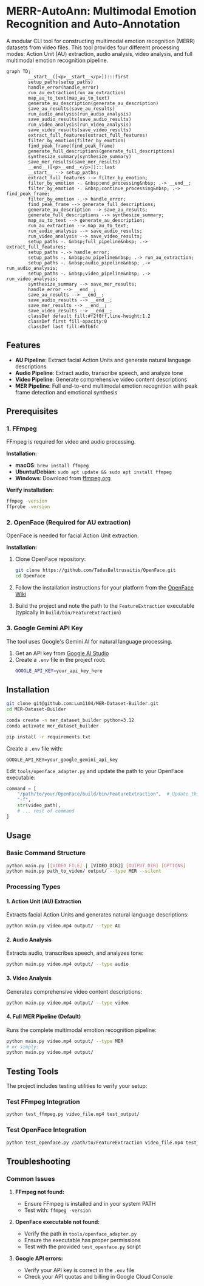 # MERR-AutoAnn: Multimodal Emotion Recognition and Auto-Annotation

A modular CLI tool for constructing multimodal emotion recognition (MERR) datasets from video files. This tool provides four different processing modes: Action Unit (AU) extraction, audio analysis, video analysis, and full multimodal emotion recognition pipeline.

```mermaid
graph TD;
        __start__([<p>__start__</p>]):::first
        setup_paths(setup_paths)
        handle_error(handle_error)
        run_au_extraction(run_au_extraction)
        map_au_to_text(map_au_to_text)
        generate_au_description(generate_au_description)
        save_au_results(save_au_results)
        run_audio_analysis(run_audio_analysis)
        save_audio_results(save_audio_results)
        run_video_analysis(run_video_analysis)
        save_video_results(save_video_results)
        extract_full_features(extract_full_features)
        filter_by_emotion(filter_by_emotion)
        find_peak_frame(find_peak_frame)
        generate_full_descriptions(generate_full_descriptions)
        synthesize_summary(synthesize_summary)
        save_mer_results(save_mer_results)
        __end__([<p>__end__</p>]):::last
        __start__ --> setup_paths;
        extract_full_features --> filter_by_emotion;
        filter_by_emotion -. &nbsp;end_processing&nbsp; .-> __end__;
        filter_by_emotion -. &nbsp;continue_processing&nbsp; .-> find_peak_frame;
        filter_by_emotion -.-> handle_error;
        find_peak_frame --> generate_full_descriptions;
        generate_au_description --> save_au_results;
        generate_full_descriptions --> synthesize_summary;
        map_au_to_text --> generate_au_description;
        run_au_extraction --> map_au_to_text;
        run_audio_analysis --> save_audio_results;
        run_video_analysis --> save_video_results;
        setup_paths -. &nbsp;full_pipeline&nbsp; .-> extract_full_features;
        setup_paths -.-> handle_error;
        setup_paths -. &nbsp;au_pipeline&nbsp; .-> run_au_extraction;
        setup_paths -. &nbsp;audio_pipeline&nbsp; .-> run_audio_analysis;
        setup_paths -. &nbsp;video_pipeline&nbsp; .-> run_video_analysis;
        synthesize_summary --> save_mer_results;
        handle_error --> __end__;
        save_au_results --> __end__;
        save_audio_results --> __end__;
        save_mer_results --> __end__;
        save_video_results --> __end__;
        classDef default fill:#f2f0ff,line-height:1.2
        classDef first fill-opacity:0
        classDef last fill:#bfb6fc
```

## Features

- **AU Pipeline**: Extract facial Action Units and generate natural language descriptions
- **Audio Pipeline**: Extract audio, transcribe speech, and analyze tone
- **Video Pipeline**: Generate comprehensive video content descriptions  
- **MER Pipeline**: Full end-to-end multimodal emotion recognition with peak frame detection and emotional synthesis

## Prerequisites

### 1. FFmpeg
FFmpeg is required for video and audio processing.

**Installation:**
- **macOS**: `brew install ffmpeg`
- **Ubuntu/Debian**: `sudo apt update && sudo apt install ffmpeg`
- **Windows**: Download from [ffmpeg.org](https://ffmpeg.org/download.html)

**Verify installation:**
```bash
ffmpeg -version
ffprobe -version
```

### 2. OpenFace (Required for AU extraction)
OpenFace is needed for facial Action Unit extraction.

**Installation:**
1. Clone OpenFace repository:
   ```bash
   git clone https://github.com/TadasBaltrusaitis/OpenFace.git
   cd OpenFace
   ```

2. Follow the installation instructions for your platform from the [OpenFace Wiki](https://github.com/TadasBaltrusaitis/OpenFace/wiki)

3. Build the project and note the path to the `FeatureExtraction` executable (typically in `build/bin/FeatureExtraction`)

### 3. Google Gemini API Key
The tool uses Google's Gemini AI for natural language processing.

1. Get an API key from [Google AI Studio](https://makersuite.google.com/app/apikey)
2. Create a `.env` file in the project root:
   ```bash
   GOOGLE_API_KEY=your_api_key_here
   ```

## Installation

```bash
git clone git@github.com:Lum1104/MER-Dataset-Builder.git
cd MER-Dataset-Builder

conda create -n mer_dataset_builder python=3.12
conda activate mer_dataset_builder

pip install -r requirements.txt
```

Create a `.env` file with:
```env
GOOGLE_API_KEY=your_google_gemini_api_key
```

Edit `tools/openface_adapter.py` and update the path to your OpenFace executable:
```python
command = [
    "/path/to/your/OpenFace/build/bin/FeatureExtraction",  # Update this path
    "-f",
    str(video_path),
    # ... rest of command
]
```

## Usage

### Basic Command Structure
```bash
python main.py [[VIDEO_FILE] | [VIDEO_DIR]] [OUTPUT_DIR] [OPTIONS]
python main.py path_to_video/ output/ --type MER --silent
```

### Processing Types

#### 1. Action Unit (AU) Extraction
Extracts facial Action Units and generates natural language descriptions:
```bash
python main.py video.mp4 output/ --type AU
```

#### 2. Audio Analysis
Extracts audio, transcribes speech, and analyzes tone:
```bash
python main.py video.mp4 output/ --type audio
```

#### 3. Video Analysis
Generates comprehensive video content descriptions:
```bash
python main.py video.mp4 output/ --type video
```

#### 4. Full MER Pipeline (Default)
Runs the complete multimodal emotion recognition pipeline:
```bash
python main.py video.mp4 output/ --type MER
# or simply:
python main.py video.mp4 output/
```

## Testing Tools

The project includes testing utilities to verify your setup:

### Test FFmpeg Integration
```bash
python test_ffmpeg.py video_file.mp4 test_output/
```

### Test OpenFace Integration
```bash
python test_openface.py /path/to/FeatureExtraction video_file.mp4 test_output/
```

## Troubleshooting

### Common Issues

1. **FFmpeg not found:**
   - Ensure FFmpeg is installed and in your system PATH
   - Test with: `ffmpeg -version`

2. **OpenFace executable not found:**
   - Verify the path in `tools/openface_adapter.py`
   - Ensure the executable has proper permissions
   - Test with the provided `test_openface.py` script

3. **Google API errors:**
   - Verify your API key is correct in the `.env` file
   - Check your API quotas and billing in Google Cloud Console
